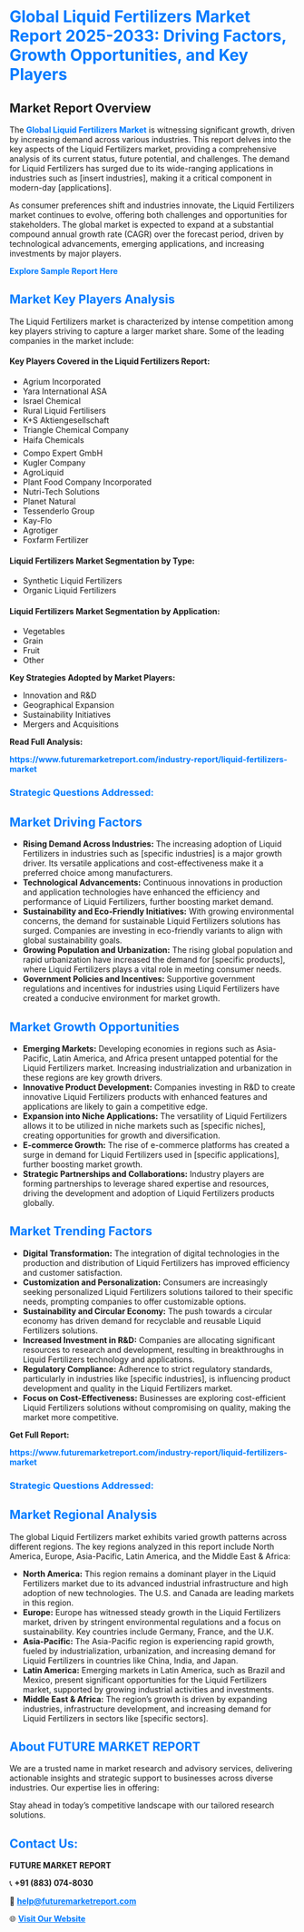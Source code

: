 <h1 style="color: #007BFF;">Global Liquid Fertilizers Market Report 2025-2033: Driving Factors, Growth Opportunities, and Key Players</h1>

<section id="overview">
<h2>Market Report Overview</h2>
<p>The <a href="https://www.futuremarketreport.com/industry-report/liquid-fertilizers-market" style="color: #007BFF; text-decoration: none;"><strong>Global Liquid Fertilizers Market</strong></a> is witnessing significant growth, driven by increasing demand across various industries. This report delves into the key aspects of the Liquid Fertilizers market, providing a comprehensive analysis of its current status, future potential, and challenges. The demand for Liquid Fertilizers has surged due to its wide-ranging applications in industries such as [insert industries], making it a critical component in modern-day [applications].</p>
<p>As consumer preferences shift and industries innovate, the Liquid Fertilizers market continues to evolve, offering both challenges and opportunities for stakeholders. The global market is expected to expand at a substantial compound annual growth rate (CAGR) over the forecast period, driven by technological advancements, emerging applications, and increasing investments by major players.</p>
</section>

<section id="overview">
<p><a href="https://www.futuremarketreport.com/request-sample/reportId=85622" style="color: #007BFF; text-decoration: none;"><strong>Explore Sample Report Here</strong></a></p>
</section>

<section id="key-players">
<h2 style="color: #007BFF;">Market Key Players Analysis</h2>
<p>The Liquid Fertilizers market is characterized by intense competition among key players striving to capture a larger market share. Some of the leading companies in the market include:</p>
<h4>Key Players Covered in the Liquid Fertilizers Report:</h4>
<ul><li>Agrium Incorporated</li><li>Yara International ASA</li><li>Israel Chemical</li><li>Rural Liquid Fertilisers</li><li>K+S Aktiengesellschaft</li><li>Triangle Chemical Company</li><li>Haifa Chemicals</li><li>Compo Expert GmbH</li><li>Kugler Company</li><li>AgroLiquid</li><li>Plant Food Company Incorporated</li><li>Nutri-Tech Solutions</li><li>Planet Natural</li><li>Tessenderlo Group</li><li>Kay-Flo</li><li>Agrotiger</li><li>Foxfarm Fertilizer</li></ul>
<h4>Liquid Fertilizers Market Segmentation by Type:</h4>
<ul><li>Synthetic Liquid Fertilizers</li><li>Organic Liquid Fertilizers</li></ul>

<h4>Liquid Fertilizers Market Segmentation by Application:</h4>
<ul><li>Vegetables</li><li>Grain</li><li>Fruit</li><li>Other</li></ul>
<p><strong>Key Strategies Adopted by Market Players:</strong></p>
<ul>
<li>Innovation and R&D</li>
<li>Geographical Expansion</li>
<li>Sustainability Initiatives</li>
<li>Mergers and Acquisitions</li>
</ul>
</section>

<section>
<p><strong>Read Full Analysis: </strong></p><a href="https://www.futuremarketreport.com/industry-report/liquid-fertilizers-market" style="color: #007BFF; text-decoration: none;"><strong>https://www.futuremarketreport.com/industry-report/liquid-fertilizers-market</strong></a>
<h3 style="color: #007BFF;">Strategic Questions Addressed:</h3>
</section>

<section id="driving-factors">
<h2 style="color: #007BFF;">Market Driving Factors</h2>
<ul>
<li><strong>Rising Demand Across Industries:</strong> The increasing adoption of Liquid Fertilizers in industries such as [specific industries] is a major growth driver. Its versatile applications and cost-effectiveness make it a preferred choice among manufacturers.</li>
<li><strong>Technological Advancements:</strong> Continuous innovations in production and application technologies have enhanced the efficiency and performance of Liquid Fertilizers, further boosting market demand.</li>
<li><strong>Sustainability and Eco-Friendly Initiatives:</strong> With growing environmental concerns, the demand for sustainable Liquid Fertilizers solutions has surged. Companies are investing in eco-friendly variants to align with global sustainability goals.</li>
<li><strong>Growing Population and Urbanization:</strong> The rising global population and rapid urbanization have increased the demand for [specific products], where Liquid Fertilizers plays a vital role in meeting consumer needs.</li>
<li><strong>Government Policies and Incentives:</strong> Supportive government regulations and incentives for industries using Liquid Fertilizers have created a conducive environment for market growth.</li>
</ul>
</section>

<section id="growth-opportunities">
<h2 style="color: #007BFF;">Market Growth Opportunities</h2>
<ul>
<li><strong>Emerging Markets:</strong> Developing economies in regions such as Asia-Pacific, Latin America, and Africa present untapped potential for the Liquid Fertilizers market. Increasing industrialization and urbanization in these regions are key growth drivers.</li>
<li><strong>Innovative Product Development:</strong> Companies investing in R&D to create innovative Liquid Fertilizers products with enhanced features and applications are likely to gain a competitive edge.</li>
<li><strong>Expansion into Niche Applications:</strong> The versatility of Liquid Fertilizers allows it to be utilized in niche markets such as [specific niches], creating opportunities for growth and diversification.</li>
<li><strong>E-commerce Growth:</strong> The rise of e-commerce platforms has created a surge in demand for Liquid Fertilizers used in [specific applications], further boosting market growth.</li>
<li><strong>Strategic Partnerships and Collaborations:</strong> Industry players are forming partnerships to leverage shared expertise and resources, driving the development and adoption of Liquid Fertilizers products globally.</li>
</ul>
</section>

<section id="trending-factors">
<h2 style="color: #007BFF;">Market Trending Factors</h2>
<ul>
<li><strong>Digital Transformation:</strong> The integration of digital technologies in the production and distribution of Liquid Fertilizers has improved efficiency and customer satisfaction.</li>
<li><strong>Customization and Personalization:</strong> Consumers are increasingly seeking personalized Liquid Fertilizers solutions tailored to their specific needs, prompting companies to offer customizable options.</li>
<li><strong>Sustainability and Circular Economy:</strong> The push towards a circular economy has driven demand for recyclable and reusable Liquid Fertilizers solutions.</li>
<li><strong>Increased Investment in R&D:</strong> Companies are allocating significant resources to research and development, resulting in breakthroughs in Liquid Fertilizers technology and applications.</li>
<li><strong>Regulatory Compliance:</strong> Adherence to strict regulatory standards, particularly in industries like [specific industries], is influencing product development and quality in the Liquid Fertilizers market.</li>
<li><strong>Focus on Cost-Effectiveness:</strong> Businesses are exploring cost-efficient Liquid Fertilizers solutions without compromising on quality, making the market more competitive.</li>
</ul>
</section>

<section>
<p><strong>Get Full Report: </strong></p><a href="https://www.futuremarketreport.com/industry-report/liquid-fertilizers-market" style="color: #007BFF; text-decoration: none;"><strong>https://www.futuremarketreport.com/industry-report/liquid-fertilizers-market</strong></a>
<h3 style="color: #007BFF;">Strategic Questions Addressed:</h3>
</section>


<section id="regional-analysis">
<h2 style="color: #007BFF;">Market Regional Analysis</h2>
<p>The global Liquid Fertilizers market exhibits varied growth patterns across different regions. The key regions analyzed in this report include North America, Europe, Asia-Pacific, Latin America, and the Middle East & Africa:</p>
<ul>
<li><strong>North America:</strong> This region remains a dominant player in the Liquid Fertilizers market due to its advanced industrial infrastructure and high adoption of new technologies. The U.S. and Canada are leading markets in this region.</li>
<li><strong>Europe:</strong> Europe has witnessed steady growth in the Liquid Fertilizers market, driven by stringent environmental regulations and a focus on sustainability. Key countries include Germany, France, and the U.K.</li>
<li><strong>Asia-Pacific:</strong> The Asia-Pacific region is experiencing rapid growth, fueled by industrialization, urbanization, and increasing demand for Liquid Fertilizers in countries like China, India, and Japan.</li>
<li><strong>Latin America:</strong> Emerging markets in Latin America, such as Brazil and Mexico, present significant opportunities for the Liquid Fertilizers market, supported by growing industrial activities and investments.</li>
<li><strong>Middle East & Africa:</strong> The region’s growth is driven by expanding industries, infrastructure development, and increasing demand for Liquid Fertilizers in sectors like [specific sectors].</li>
</ul>
</section>

<footer>
<h2 style="color: #007BFF;">About FUTURE MARKET REPORT</h2>
<p>We are a trusted name in market research and advisory services, delivering actionable insights and strategic support to businesses across diverse industries. Our expertise lies in offering:</p>

<p>Stay ahead in today’s competitive landscape with our tailored research solutions.</p>

<h2 style="color: #007BFF;">Contact Us:</h2>
<p><strong>FUTURE MARKET REPORT</strong></p>
<p>📞 <strong>+91 (883) 074-8030</strong></p>
<p>📧 <strong><a href="mailto:help@futuremarketreport.com" style="color: #007BFF;">help@futuremarketreport.com</a></strong></p>
<p>🌐 <strong><a href="https://www.futuremarketreport.com/" style="color: #007BFF;">Visit Our Website</a></strong></p>
</footer>